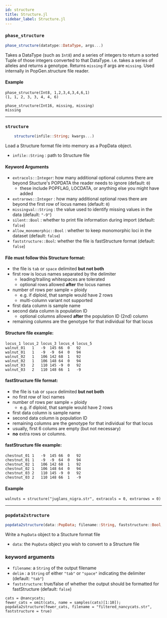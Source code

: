 ```yaml
---
id: structure
title: Structure.jl
sidebar_label: Structure.jl
---
```


### `phase_structure`
```julia
phase_structure(datatype::DataType, args...)
```
Takes a DataType (such as `Int8`) and a series of integers to return
a sorted Tuple of those integers converted to that DataType. i.e. takes
a series of alleles and returns a genotype. Returns `missing` if args are
`missing`. Used internally in PopGen.structure file reader.

#### Example
```
phase_structure(Int8, 1,2,3,4,3,4,6,1)
(1, 1, 2, 3, 3, 4, 4, 6)

phase_structure(Int16, missing, missing)
missing
```
----
### `structure`
```julia
    structure(infile::String; kwargs...)
```
Load a Structure format file into memory as a PopData object.

- `infile::String` : path to Structure file

#### Keyword Arguments
- `extracols::Integer`: how many additional optional columns there are beyond Stucture's POPDATA the reader needs to ignore (default: `0`)
    - these include POPFLAG, LOCDATA, or anything else you might have added
- `extrarows::Integer` : how many additional optional rows there are beyond the first row of locus names (default: `0`)
- `missingval::String`  : the value used to identify missing values in the data (default: `"-9"`)
- `silent::Bool`   : whether to print file information during import (default: `false`)
- `allow_monomorphic::Bool` : whether to keep monomorphic loci in the dataset (default: `false`)
- `faststructure::Bool`: whether the file is fastStructure format (default: `false`)

#### File must follow this Structure format:
- the file is `tab` or `space` delimited **but not both**
- first row is locus names separated by the delimiter
    - leading/trailing whitespaces are tolerated
    - optional rows allowed **after** the locus names
- number of rows per sample = ploidy
    - e.g. if diploid, that sample would have 2 rows
    - multi-column variant not supported
- first data column is sample name
- second data column is population ID
    - optional columns allowed **after** the population ID (2nd) column
- remaining columns are the genotype for that individual for that locus

#### Structure file example:
```
locus_1	locus_2	locus_3	locus_4	locus_5
walnut_01	1	-9	145	66	0	92
walnut_01	1	-9	-9	64	0	94
walnut_02	1	106	142	68	1	92
walnut_02	1	106	148	64	0	94
walnut_03	2	110	145	-9	0	92
walnut_03	2	110	148	66	1	-9
```

#### fastStructure file format:
- the file is `tab` or `space` delimited **but not both**
- no first row of loci names
- number of rows per sample = ploidy
    - e.g. if diploid, that sample would have 2 rows
- first data column is sample name
- second data column is population ID
- remaining columns are the genotype for that individual for that locus
- usually, first 6 colums are empty (but not necessary)
- **no** extra rows or columns.
#### fastStructure file example:
```
chestnut_01	1	-9	145	66	0	92
chestnut_01	1	-9	-9	64	0	94
chestnut_02	1	106	142	68	1	92
chestnut_02	1	106	148	64	0	94
chestnut_03	2	110	145	-9	0	92
chestnut_03	2	110	148	66	1	-9
```

#### Example
```
walnuts = structure("juglans_nigra.str", extracols = 0, extrarows = 0)
```
----

### `popdata2structure`
```julia
popdata2structure(data::PopData; filename::String, faststructure::Bool, delim::String)
```
Write a `PopData` object to a Stucture format file
- `data`: the `PopData` object you wish to convert to a Structure file
### keyword arguments
- `filename`: a `String` of the output filename
- `delim` : a `String` of either `"tab"` or `"space"` indicating the delimiter (default: `"tab"`)
- `faststructure`: true/false of whether the output should be formatted for fastStructure (default: `false`)

```
cats = @nancycats;
fewer_cats = omit(cats, name = samples(cats)[1:10]);
popdata2structure(fewer_cats, filename = "filtered_nancycats.str", faststructure = true)
```